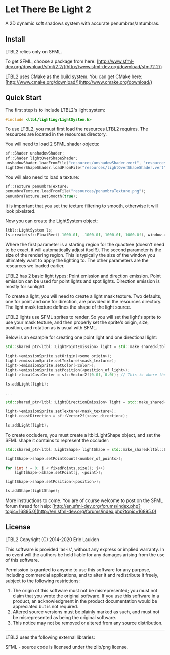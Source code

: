 Let There Be Light 2
=======

A 2D dynamic soft shadows system with accurate penumbras/antumbras.

Install
-----------

LTBL2 relies only on SFML.

To get SFML, choose a package from here: [http://www.sfml-dev.org/download/sfml/2.2/](http://www.sfml-dev.org/download/sfml/2.2/)

LTBL2 uses CMake as the build system. You can get CMake here: [http://www.cmake.org/download/](http://www.cmake.org/download/)

Quick Start
-----------

The first step is to include LTBL2's light system:

```cpp
#include <ltbl/lighting/LightSystem.h>
```

To use LTBL2, you must first load the resources LTBL2 requires. The resources are located in the resources directory.

You will need to load 2 SFML shader objects:

```cpp
sf::Shader unshadowShader;
sf::Shader lightOverShapeShader;
unshadowShader.loadFromFile("resources/unshadowShader.vert", "resources/unshadowShader.frag");
lightOverShapeShader.loadFromFile("resources/lightOverShapeShader.vert", "resources/lightOverShapeShader.frag");
```

You will also need to load a texture:

```cpp
sf::Texture penumbraTexture;
penumbraTexture.loadFromFile("resources/penumbraTexture.png");
penumbraTexture.setSmooth(true);
```

It is important that you set the texture filtering to smooth, otherwise it will look pixelated.

Now you can create the LightSystem object:

```cpp
ltbl::LightSystem ls;
ls.create(sf::FloatRect(-1000.0f, -1000.0f, 1000.0f, 1000.0f), window->getSize(), penumbraTexture, unshadowShader, lightOverShapeShader);
```

Where the first parameter is a starting region for the quadtree (doesn't need to be exact, it will automatically adjust itself!).
The second parameter is the size of the rendering region. This is typically the size of the window you ultimately want to apply the lighting to.
The other parameters are the resources we loaded earlier.

LTBL2 has 2 basic light types: Point emission and direction emission.
Point emission can be used for point lights and spot lights. Direction emission is mostly for sunlight.

To create a light, you will need to create a light mask texture. Two defaults, one for point and one for direction, are provided in the resources directory.
The light mask texture defines the shape of the light source.

LTBL2 lights use SFML sprites to render. So you will set the light's sprite to use your mask texture, and then properly set the sprite's origin, size, position, and rotation as is usual with SFML.

Below is an example for creating one point light and one directional light:

```cpp
std::shared_ptr<ltbl::LightPointEmission> light = std::make_shared<ltbl::LightPointEmission>();

light->emissionSprite.setOrigin(<some_origin>);
light->emissionSprite.setTexture(<mask_texture>);
light->emissionSprite.setColor(<color>);
light->emissionSprite.setPosition(<position_of_light>);
light->localCastCenter = sf::Vector2f(0.0f, 0.0f); // This is where the shadows emanate from relative to the sprite

ls.addLight(light);

...

std::shared_ptr<ltbl::LightDirectionEmission> light = std::make_shared<ltbl::LightDirectionEmission>();

light->emissionSprite.setTexture(<mask_texture>);
light->castDirection = sf::Vector2f(<cast_direction>);

ls.addLight(light);
```

To create occluders, you must create a ltbl::LightShape object, and set the SFML shape it contains to represent the occluder:

```cpp
std::shared_ptr<ltbl::LightShape> lightShape = std::make_shared<ltbl::LightShape>();

lightShape->shape.setPointCount(<number_of_points>);

for (int j = 0; j < fixedPoints.size(); j++)
	lightShape->shape.setPoint(j, <point>);

lightShape->shape.setPosition(<position>);

ls.addShape(lightShape);
```

More instructions to come. You are of course welcome to post on the SFML forum thread for help: [http://en.sfml-dev.org/forums/index.php?topic=16895.0](http://en.sfml-dev.org/forums/index.php?topic=16895.0)

License
-----------

LTBL2
Copyright (C) 2014-2020 Eric Laukien

This software is provided 'as-is', without any express or implied
warranty.  In no event will the authors be held liable for any damages
arising from the use of this software.

Permission is granted to anyone to use this software for any purpose,
including commercial applications, and to alter it and redistribute it
freely, subject to the following restrictions:

1. The origin of this software must not be misrepresented; you must not
	claim that you wrote the original software. If you use this software
	in a product, an acknowledgment in the product documentation would be
	appreciated but is not required.
2. Altered source versions must be plainly marked as such, and must not be
	misrepresented as being the original software.
3. This notice may not be removed or altered from any source distribution.

------------------------------------------------------------------------------

LTBL2 uses the following external libraries:

SFML - source code is licensed under the zlib/png license.
